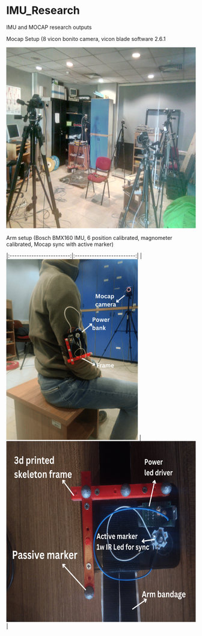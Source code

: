 # IMU_Research
IMU and MOCAP research outputs

Mocap Setup (8 vicon bonito camera, vicon blade software 2.6.1

<img src="imgs/environment.jpg" width="640" height="480" />

Arm setup (Bosch BMX160 IMU, 6 position calibrated, magnometer calibrated, Mocap sync with active marker)

|:-------------------------:|:-------------------------:|
| <img src="imgs/arm_setup_1.png" width="350" height="480" /> | <img src="imgs/arm_setup_2.png" width="640" height="480" /> |
